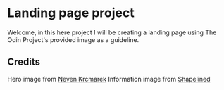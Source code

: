 # Landing page project

Welcome, in this here project I will be creating a landing page using The Odin Project's provided image as a guideline.

## Credits
Hero image from [Neven Krcmarek](https://unsplash.com/@nevenkrcmarek)
Information image from [Shapelined](https://unsplash.com/@shapelined)
